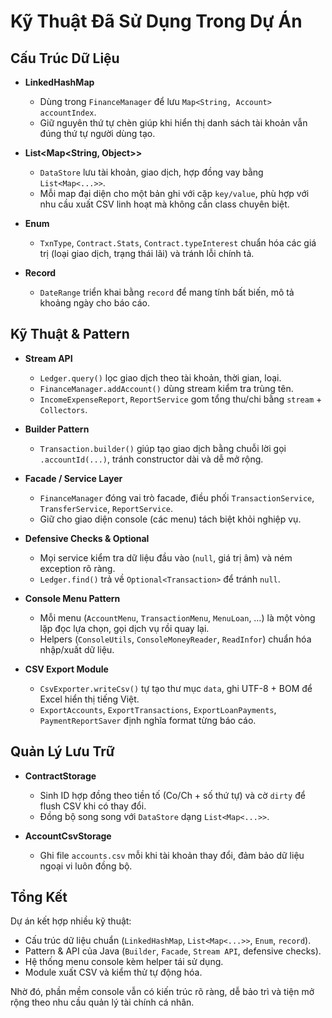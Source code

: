 # Kỹ Thuật Đã Sử Dụng Trong Dự Án

## Cấu Trúc Dữ Liệu

- **LinkedHashMap**
  - Dùng trong `FinanceManager` để lưu `Map<String, Account> accountIndex`.
  - Giữ nguyên thứ tự chèn giúp khi hiển thị danh sách tài khoản vẫn đúng thứ tự người dùng tạo.

- **List<Map<String, Object>>**
  - `DataStore` lưu tài khoản, giao dịch, hợp đồng vay bằng `List<Map<...>>`.
  - Mỗi map đại diện cho một bản ghi với cặp `key/value`, phù hợp với nhu cầu xuất CSV linh hoạt mà không cần class chuyên biệt.

- **Enum**
  - `TxnType`, `Contract.Stats`, `Contract.typeInterest` chuẩn hóa các giá trị (loại giao dịch, trạng thái lãi) và tránh lỗi chính tả.

- **Record**
  - `DateRange` triển khai bằng `record` để mang tính bất biến, mô tả khoảng ngày cho báo cáo.

## Kỹ Thuật & Pattern

- **Stream API**
  - `Ledger.query()` lọc giao dịch theo tài khoản, thời gian, loại.
  - `FinanceManager.addAccount()` dùng stream kiểm tra trùng tên.
  - `IncomeExpenseReport`, `ReportService` gom tổng thu/chi bằng `stream` + `Collectors`.

- **Builder Pattern**
  - `Transaction.builder()` giúp tạo giao dịch bằng chuỗi lời gọi `.accountId(...)`, tránh constructor dài và dễ mở rộng.

- **Facade / Service Layer**
  - `FinanceManager` đóng vai trò facade, điều phối `TransactionService`, `TransferService`, `ReportService`.
  - Giữ cho giao diện console (các menu) tách biệt khỏi nghiệp vụ.

- **Defensive Checks & Optional**
  - Mọi service kiểm tra dữ liệu đầu vào (`null`, giá trị âm) và ném exception rõ ràng.
  - `Ledger.find()` trả về `Optional<Transaction>` để tránh `null`.

- **Console Menu Pattern**
  - Mỗi menu (`AccountMenu`, `TransactionMenu`, `MenuLoan`, …) là một vòng lặp đọc lựa chọn, gọi dịch vụ rồi quay lại.
  - Helpers (`ConsoleUtils`, `ConsoleMoneyReader`, `ReadInfor`) chuẩn hóa nhập/xuất dữ liệu.

- **CSV Export Module**
  - `CsvExporter.writeCsv()` tự tạo thư mục `data`, ghi UTF-8 + BOM để Excel hiển thị tiếng Việt.
  - `ExportAccounts`, `ExportTransactions`, `ExportLoanPayments`, `PaymentReportSaver` định nghĩa format từng báo cáo.

## Quản Lý Lưu Trữ

- **ContractStorage**
  - Sinh ID hợp đồng theo tiền tố (Co/Ch + số thứ tự) và cờ `dirty` để flush CSV khi có thay đổi.
  - Đồng bộ song song với `DataStore` dạng `List<Map<...>>`.

- **AccountCsvStorage**
  - Ghi file `accounts.csv` mỗi khi tài khoản thay đổi, đảm bảo dữ liệu ngoại vi luôn đồng bộ.

## Tổng Kết

Dự án kết hợp nhiều kỹ thuật:
- Cấu trúc dữ liệu chuẩn (`LinkedHashMap`, `List<Map<...>>`, `Enum`, `record`).
- Pattern & API của Java (`Builder`, `Facade`, `Stream API`, defensive checks).
- Hệ thống menu console kèm helper tái sử dụng.
- Module xuất CSV và kiểm thử tự động hóa.

Nhờ đó, phần mềm console vẫn có kiến trúc rõ ràng, dễ bảo trì và tiện mở rộng theo nhu cầu quản lý tài chính cá nhân.
